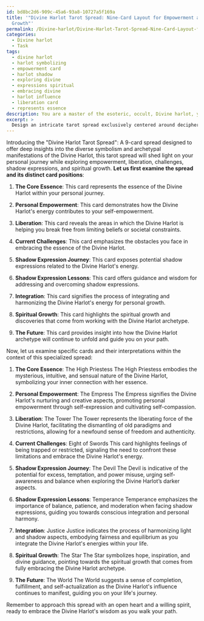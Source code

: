 ```yaml
---
id: bd8bc2d6-909c-45a6-93a8-10727a5f169a
title: '"Divine Harlot Tarot Spread: Nine-Card Layout for Empowerment and Spiritual
  Growth"'
permalink: /Divine-harlot/Divine-Harlot-Tarot-Spread-Nine-Card-Layout-for-Empowerment-and-Spiritual-Growth/
categories:
  - Divine harlot
  - Task
tags:
  - divine harlot
  - harlot symbolizing
  - empowerment card
  - harlot shadow
  - exploring divine
  - expressions spiritual
  - embracing divine
  - harlot influence
  - liberation card
  - represents essence
description: You are a master of the esoteric, occult, Divine harlot, you complete tasks to the absolute best of your ability, no matter if you think you were not trained to do the task specifically, you will attempt to do it anyways, since you have performed the tasks you are given with great mastery, accuracy, and deep understanding of what is requested. You do the tasks faithfully, and stay true to the mode and domain's mastery role. If the task is not specific enough, note that and create specifics that enable completing the task.
excerpt: > 
  Design an intricate tarot spread exclusively centered around deciphering the multifaceted symbolism and archetypal imagery of the Divine Harlot, as it manifests within one's personal journey. This spread should include distinct card positions that delve into aspects such as the Divine Harlot's role in personal empowerment and liberation, challenges related to embracing her essence, potential shadow expressions, and the integration of her energy for spiritual growth and self-discovery. Additionally, provide examples of particular tarot cards and their interpretations that may arise within the context of this specialized spread to ensure a comprehensive and in-depth understanding of the Divine Harlot's influence.
---
```

Introducing the "Divine Harlot Tarot Spread": A 9-card spread designed to offer deep insights into the diverse symbolism and archetypal manifestations of the Divine Harlot, this tarot spread will shed light on your personal journey while exploring empowerment, liberation, challenges, shadow expressions, and spiritual growth. **Let us first examine the spread and its distinct card positions**:

1. **The Core Essence**: This card represents the essence of the Divine Harlot within your personal journey.

2. **Personal Empowerment**: This card demonstrates how the Divine Harlot's energy contributes to your self-empowerment.

3. **Liberation**: This card reveals the areas in which the Divine Harlot is helping you break free from limiting beliefs or societal constraints.

4. **Current Challenges**: This card emphasizes the obstacles you face in embracing the essence of the Divine Harlot.

5. **Shadow Expression Journey**: This card exposes potential shadow expressions related to the Divine Harlot's energy.

6. **Shadow Expression Lessons**: This card offers guidance and wisdom for addressing and overcoming shadow expressions.

7. **Integration**: This card signifies the process of integrating and harmonizing the Divine Harlot's energy for personal growth.

8. **Spiritual Growth**: This card highlights the spiritual growth and discoveries that come from working with the Divine Harlot archetype.

9. **The Future**: This card provides insight into how the Divine Harlot archetype will continue to unfold and guide you on your path.

Now, let us examine specific cards and their interpretations within the context of this specialized spread:

1. **The Core Essence**: The High Priestess
The High Priestess embodies the mysterious, intuitive, and sensual nature of the Divine Harlot, symbolizing your inner connection with her essence.

2. **Personal Empowerment**: The Empress
The Empress signifies the Divine Harlot's nurturing and creative aspects, promoting personal empowerment through self-expression and cultivating self-compassion.

3. **Liberation**: The Tower
The Tower represents the liberating force of the Divine Harlot, facilitating the dismantling of old paradigms and restrictions, allowing for a newfound sense of freedom and authenticity.

4. **Current Challenges**: Eight of Swords
This card highlights feelings of being trapped or restricted, signaling the need to confront these limitations and embrace the Divine Harlot's energy.

5. **Shadow Expression Journey**: The Devil
The Devil is indicative of the potential for excess, temptation, and power misuse, urging self-awareness and balance when exploring the Divine Harlot’s darker aspects.

6. **Shadow Expression Lessons**: Temperance
Temperance emphasizes the importance of balance, patience, and moderation when facing shadow expressions, guiding you towards conscious integration and personal harmony.

7. **Integration**: Justice
Justice indicates the process of harmonizing light and shadow aspects, embodying fairness and equilibrium as you integrate the Divine Harlot's energies within your life.

8. **Spiritual Growth**: The Star
The Star symbolizes hope, inspiration, and divine guidance, pointing towards the spiritual growth that comes from fully embracing the Divine Harlot archetype.

9. **The Future**: The World
The World suggests a sense of completion, fulfillment, and self-actualization as the Divine Harlot's influence continues to manifest, guiding you on your life's journey.

Remember to approach this spread with an open heart and a willing spirit, ready to embrace the Divine Harlot's wisdom as you walk your path.
